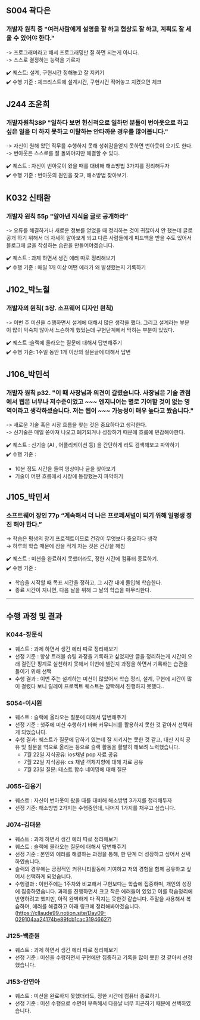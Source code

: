 ## S004 곽다은

### 개발자 원칙 중 "여러사람에게 설명을 잘 하고 협상도 잘 하고, 계획도 잘 세울 수 있어야 한다."

-> 프로그래머라고 해서 프로그래밍만 잘 하면 되는게 아니다.  
-> 스스로 결정하는 능력을 기르자

✔️ 퀘스트: 설계, 구현시간 정해놓고 잘 지키기  
✔️ 수행 기준 : 체크리스트에 설계시간, 구현시간 적어놓고 지켰으면 체크

## J244 조윤희

### 개발자원칙38P "일하다 보면 헌신적으로 일하던 분들이 번아웃으로 하고싶은 일을 더 하지 못하고 이탈하는 안타까운 경우를 많이봅니다."

-> 자신이 원해 왔던 직무를 수행하지 못해 성취감을얻지 못하면 번아웃이 오기도 한다.  
-> 번아웃은 스스로를 잘 돌봐야지만 해결할 수 있다.

✔️ 퀘스트 : 자신이 번아웃이 왔을 때를 대비해 해소방법 3가지를 정리해두자  
✔️ 수행 기준 : 번아웃의 원인을 찾고, 해소방법 찾아보기.

## K032 신태환

### 개발자 원칙 55p "알아낸 지식을 글로 공개하라”

-> 오류를 해결하거나 새로운 정보를 얻었을 때 정리하는 것이 귀찮아서 안 했는데 글로 공개 하기 위해서 더 자세히 알아보게 되고 다른 사람들에게 피드백을 받을 수도 있어서 블로그에 글을 작성하는 습관을 만들어야겠습니다.

✔️ 퀘스트 : 과제 하면서 생긴 에러 따로 정리해보기  
✔️ 수행 기준 : 매일 1개 이상 어떤 에러가 왜 발생했는지 기록하기

## J102\_박노철

### 개발자의 원칙( 3장. 소프웨어 디자인 원칙)

-> 이번 주 미션을 수행하면서 설계에 대해서 많은 생각을 했다. 그리고 설계라는 부분이 많이 익숙치 않아서 느슨하게 했었는데 구현단계에서 막히는 부분이 있었다.

✔️ 퀘스트 :슬랙에 올라오는 질문에 대해서 답변해주기   
✔️ 수행 기준: 1주일 동안 1개 이상의 질문글에 대해서 답변

## J106\_박민석

### 개발자 원칙 p32. "이 때 사장님과 의견이 갈렸습니다. 사장님은 기술 관점에서 웹은 너무나 저수준이었고 ~~~ 엔지니어는 별로 기여할 것이 없는 영역이라고 생각하셨습니다. 저는 웹이 ~~~ 가능성이 매우 높다고 봤습니다."

-> 새로운 기술 혹은 시장 흐름을 찾는 것은 중요하다고 생각한다.  
-> 신기술은 매일 쏟아져 나오고 폐기되거나 성장하기 때문에 흐름에 민감해야한다.

✔️ 퀘스트 : 신기술 (AI , 어플리케이션 등) 을 간단하게 라도 검색해보고 파악하기  
✔️ 수행 기준 :

- 10분 정도 시간을 들여 영상이나 글을 찾아보기
- 기술이 어떤 흐름에서 시장에 등장했는지 파악하기

## J105\_박민서

### 소프트웨어 장인 77p “계속해서 더 나은 프로페셔널이 되기 위해 일평생 정진 해야 한다.”

→ 학습은 평생의 장기 프로젝트이므로 건강이 무엇보다 중요하다 생각  
→ 하루의 학습 때문에 잠을 적게 자는 것은 건강을 해침

✔️ 퀘스트 : 미션을 완료하지 못했더라도, 정한 시간에 컴퓨터 종료하기.  
✔️ 수행 기준 :

- 학습을 시작할 때 목표 시간을 정하고, 그 시간 내에 몰입해 학습한다.
- 종료 시간이 지나면, 다음 날을 위해 그 날의 학습을 마무리한다.

---

## 수행 과정 및 결과

### K044-장문석

- 퀘스트 : 과제 하면서 생긴 에러 따로 정리해보기
- 선정 기준 : 항상 트러블 슈팅 과정을 기록하고 싶었지만 글을 정리하는게 시간이 오래 걸린단 핑계로 실천하지 못해서 이번에 챌린지 과정을 하면서 기록하는 습관을 들이기 위해 선택
- 수행 결과 : 이번 주는 설계하는 미션이 많았어서 학습 정리, 설계, 구현에 시간이 많이 걸렸다 보니 릴레이 프로젝트 퀘스트는 깜빡해서 진행하지 못했다..

### S054-이시원

- 퀘스트 : 슬랙에 올라오는 질문에 대해서 답변해주기
- 선정 기준 : 첫주에 미션 수행하기 바빠 커뮤니티를 활용하지 못한 것 같아서 선택하게 되었습니다.
- 수행 결과: 퀘스트가 질문에 답하기 였는데 잘 지키지는 못한 것 같고, 대신 지식 공유 및 질문을 역으로 올리는 등으로 슬랙 활동을 활발히 해보려 노력했습니다.
  - 7월 22일 지식공유: ios채널 pop 자료 공유
  - 7월 22일 지식공유: cs 채널 객체지향에 대해 자료 공유
  - 7월 23일 질문: 테스트 함수 네이밍에 대해 질문

### J055-김용기

- 퀘스트 : 자신이 번아웃이 왔을 때를 대비해 해소방법 3가지를 정리해두자
- 선정 기준: 해소방법 2가지는 수행중인데, 나머지 1가지를 채우고 싶습니다.

### J074-김태윤

- 퀘스트 : 과제 하면서 생긴 에러 따로 정리해보기
- 퀘스트 : 슬랙에 올라오는 질문에 대해서 답변해주기
- 선정 기준 : 본인의 에러를 해결하는 과정을 통해, 한 단계 더 성장하고 싶어서 선택하였습니다.
- 슬랙의 경우에는 긍정적인 커뮤니티활동에 기여하고 저의 경험을 함께 공유하고 싶어서 선택하게 되었습니다.
- 수행결과 : 이번주에는 1주차와 비교해서 구현보다는 학습에 집중하며, 개인의 성장에 집중하였습니다. 과제를 진행하면서 크고 작은 에러들이 있었고 이를 학습정리에 반영하려고 했지만, 아직 완벽하게 다 적지는 못한것 같습니다.
  주말을 사용해서 복습하며, 에러를 해결하고 아래 링크에 정리해봐야겠습니다.
  (https://cllaude99.notion.site/Day09-029104aa24174be89fcb1cac31946627)

### J125-백준원

- 퀘스트 : 과제 하면서 생긴 에러 따로 정리해보기
- 선정 기준 : 미션을 수행하면서 구현에만 집중하고 기록을 많이 못한 것 같아서 선정했습니다.

### J153-안연아

- 퀘스트 : 미션을 완료하지 못했더라도, 정한 시간에 컴퓨터 종료하기.
- 선정 기준 : 미션 수행으로 수면이 부족해서 다음날 너무 피곤하기 때문에 선택하였습니다.
